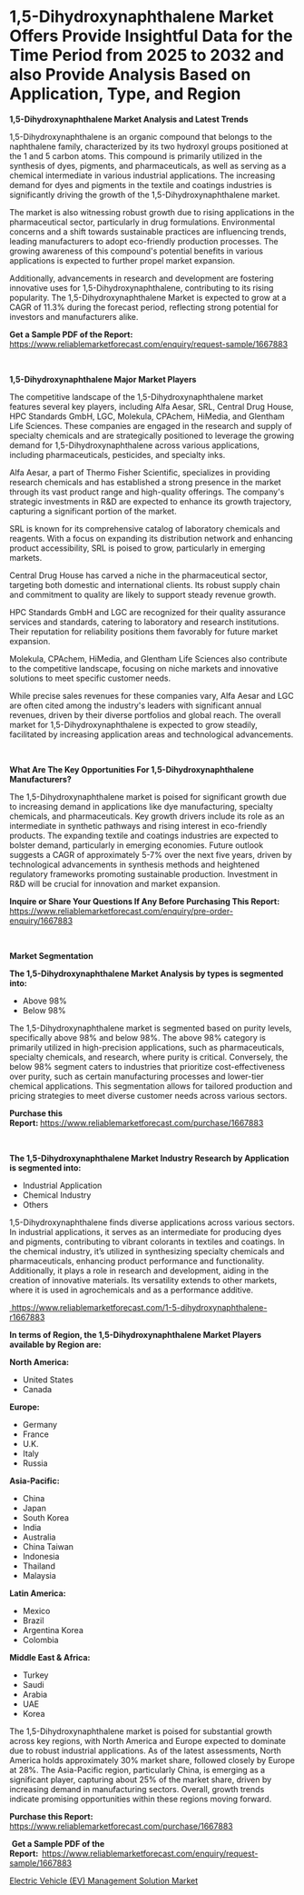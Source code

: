 <p><h1>1,5-Dihydroxynaphthalene Market Offers Provide Insightful Data for the Time Period from 2025 to 2032 and also Provide Analysis Based on Application, Type, and Region</h1></p><p><strong>1,5-Dihydroxynaphthalene Market Analysis and Latest Trends</strong></p>
<p><p>1,5-Dihydroxynaphthalene is an organic compound that belongs to the naphthalene family, characterized by its two hydroxyl groups positioned at the 1 and 5 carbon atoms. This compound is primarily utilized in the synthesis of dyes, pigments, and pharmaceuticals, as well as serving as a chemical intermediate in various industrial applications. The increasing demand for dyes and pigments in the textile and coatings industries is significantly driving the growth of the 1,5-Dihydroxynaphthalene market.</p><p>The market is also witnessing robust growth due to rising applications in the pharmaceutical sector, particularly in drug formulations. Environmental concerns and a shift towards sustainable practices are influencing trends, leading manufacturers to adopt eco-friendly production processes. The growing awareness of this compound's potential benefits in various applications is expected to further propel market expansion. </p><p>Additionally, advancements in research and development are fostering innovative uses for 1,5-Dihydroxynaphthalene, contributing to its rising popularity. The 1,5-Dihydroxynaphthalene Market is expected to grow at a CAGR of 11.3% during the forecast period, reflecting strong potential for investors and manufacturers alike.</p></p>
<p><strong>Get a Sample PDF of the Report:&nbsp;</strong> <a href="https://www.reliablemarketforecast.com/enquiry/request-sample/1667883?utm_campaign=3381&utm_medium=2&utm_source=Github&utm_content=ia&utm_term=23032025&utm_id=15-dihydroxynaphthalene">https://www.reliablemarketforecast.com/enquiry/request-sample/1667883</a></p>
<p>&nbsp;</p>
<p><strong>1,5-Dihydroxynaphthalene Major Market Players</strong></p>
<p><p>The competitive landscape of the 1,5-Dihydroxynaphthalene market features several key players, including Alfa Aesar, SRL, Central Drug House, HPC Standards GmbH, LGC, Molekula, CPAchem, HiMedia, and Glentham Life Sciences. These companies are engaged in the research and supply of specialty chemicals and are strategically positioned to leverage the growing demand for 1,5-Dihydroxynaphthalene across various applications, including pharmaceuticals, pesticides, and specialty inks.</p><p>Alfa Aesar, a part of Thermo Fisher Scientific, specializes in providing research chemicals and has established a strong presence in the market through its vast product range and high-quality offerings. The company's strategic investments in R&D are expected to enhance its growth trajectory, capturing a significant portion of the market.</p><p>SRL is known for its comprehensive catalog of laboratory chemicals and reagents. With a focus on expanding its distribution network and enhancing product accessibility, SRL is poised to grow, particularly in emerging markets.</p><p>Central Drug House has carved a niche in the pharmaceutical sector, targeting both domestic and international clients. Its robust supply chain and commitment to quality are likely to support steady revenue growth.</p><p>HPC Standards GmbH and LGC are recognized for their quality assurance services and standards, catering to laboratory and research institutions. Their reputation for reliability positions them favorably for future market expansion.</p><p>Molekula, CPAchem, HiMedia, and Glentham Life Sciences also contribute to the competitive landscape, focusing on niche markets and innovative solutions to meet specific customer needs.</p><p>While precise sales revenues for these companies vary, Alfa Aesar and LGC are often cited among the industry's leaders with significant annual revenues, driven by their diverse portfolios and global reach. The overall market for 1,5-Dihydroxynaphthalene is expected to grow steadily, facilitated by increasing application areas and technological advancements.</p></p>
<p>&nbsp;</p>
<p><strong>What Are The Key Opportunities For 1,5-Dihydroxynaphthalene Manufacturers?</strong></p>
<p><p>The 1,5-Dihydroxynaphthalene market is poised for significant growth due to increasing demand in applications like dye manufacturing, specialty chemicals, and pharmaceuticals. Key growth drivers include its role as an intermediate in synthetic pathways and rising interest in eco-friendly products.  The expanding textile and coatings industries are expected to bolster demand, particularly in emerging economies. Future outlook suggests a CAGR of approximately 5-7% over the next five years, driven by technological advancements in synthesis methods and heightened regulatory frameworks promoting sustainable production. Investment in R&D will be crucial for innovation and market expansion.</p></p>
<p><strong>Inquire or Share Your Questions If Any Before Purchasing This Report:</strong> <a href="https://www.reliablemarketforecast.com/enquiry/pre-order-enquiry/1667883?utm_campaign=3381&utm_medium=2&utm_source=Github&utm_content=ia&utm_term=23032025&utm_id=15-dihydroxynaphthalene">https://www.reliablemarketforecast.com/enquiry/pre-order-enquiry/1667883</a></p>
<p>&nbsp;</p>
<p><strong>Market Segmentation</strong></p>
<p><strong>The 1,5-Dihydroxynaphthalene Market Analysis by types is segmented into:</strong></p>
<p><ul><li>Above 98%</li><li>Below 98%</li></ul></p>
<p><p>The 1,5-Dihydroxynaphthalene market is segmented based on purity levels, specifically above 98% and below 98%. The above 98% category is primarily utilized in high-precision applications, such as pharmaceuticals, specialty chemicals, and research, where purity is critical. Conversely, the below 98% segment caters to industries that prioritize cost-effectiveness over purity, such as certain manufacturing processes and lower-tier chemical applications. This segmentation allows for tailored production and pricing strategies to meet diverse customer needs across various sectors.</p></p>
<p><strong>Purchase this Report:&nbsp;</strong><a href="https://www.reliablemarketforecast.com/purchase/1667883?utm_campaign=3381&utm_medium=2&utm_source=Github&utm_content=ia&utm_term=23032025&utm_id=15-dihydroxynaphthalene">https://www.reliablemarketforecast.com/purchase/1667883</a></p>
<p>&nbsp;</p>
<p><strong>The 1,5-Dihydroxynaphthalene Market Industry Research by Application is segmented into:</strong></p>
<p><ul><li>Industrial Application</li><li>Chemical Industry</li><li>Others</li></ul></p>
<p><p>1,5-Dihydroxynaphthalene finds diverse applications across various sectors. In industrial applications, it serves as an intermediate for producing dyes and pigments, contributing to vibrant colorants in textiles and coatings. In the chemical industry, it’s utilized in synthesizing specialty chemicals and pharmaceuticals, enhancing product performance and functionality. Additionally, it plays a role in research and development, aiding in the creation of innovative materials. Its versatility extends to other markets, where it is used in agrochemicals and as a performance additive.</p></p>
<p><a href="https://www.reliablemarketforecast.com/1-5-dihydroxynaphthalene-r1667883?utm_campaign=3381&utm_medium=2&utm_source=Github&utm_content=ia&utm_term=23032025&utm_id=15-dihydroxynaphthalene">&nbsp;https://www.reliablemarketforecast.com/1-5-dihydroxynaphthalene-r1667883</a></p>
<p><strong>In terms of Region, the 1,5-Dihydroxynaphthalene Market Players available by Region are:</strong></p>
<p>
    <p> <strong> North America: </strong>
        <ul>
            <li>United States</li>
            <li>Canada</li>
        </ul>
        </p> 
    <p> <strong> Europe: </strong>
        <ul>
            <li>Germany</li>
            <li>France</li>
            <li>U.K.</li>
            <li>Italy</li>
            <li>Russia</li>
        </ul>
        </p> 
    <p> <strong> Asia-Pacific: </strong>
        <ul>
            <li>China</li>
            <li>Japan</li>
            <li>South Korea</li>
            <li>India</li>
            <li>Australia</li>
            <li>China Taiwan</li>
            <li>Indonesia</li>
            <li>Thailand</li>
            <li>Malaysia</li>
        </ul>
        </p> 
    <p> <strong> Latin America: </strong>
        <ul>
            <li>Mexico</li>
            <li>Brazil</li>
            <li>Argentina Korea</li>
            <li>Colombia</li>
        </ul>
        </p> 
    <p> <strong> Middle East & Africa: </strong>
        <ul>
            <li>Turkey</li>
            <li>Saudi</li>
            <li>Arabia</li>
            <li>UAE</li>
            <li>Korea</li>
        </ul>
    </p>
    </p>
<p><p>The 1,5-Dihydroxynaphthalene market is poised for substantial growth across key regions, with North America and Europe expected to dominate due to robust industrial applications. As of the latest assessments, North America holds approximately 30% market share, followed closely by Europe at 28%. The Asia-Pacific region, particularly China, is emerging as a significant player, capturing about 25% of the market share, driven by increasing demand in manufacturing sectors. Overall, growth trends indicate promising opportunities within these regions moving forward.</p></p>
<p><strong>Purchase this Report: </strong><a href="https://www.reliablemarketforecast.com/purchase/1667883?utm_campaign=3381&utm_medium=2&utm_source=Github&utm_content=ia&utm_term=23032025&utm_id=15-dihydroxynaphthalene">https://www.reliablemarketforecast.com/purchase/1667883</a></p>
<p>&nbsp;<strong>Get a Sample PDF of the Report:&nbsp;&nbsp;</strong><a href="https://www.reliablemarketforecast.com/enquiry/request-sample/1667883?utm_campaign=3381&utm_medium=2&utm_source=Github&utm_content=ia&utm_term=23032025&utm_id=15-dihydroxynaphthalene">https://www.reliablemarketforecast.com/enquiry/request-sample/1667883</a></p>
<p><strong></strong></p>
<p><p><a href="https://github.com/tanckfelli84/Market-Research-Report-List-1/blob/main/electric-vehicle-ev-management-solution-market.md?utm_campaign=3381&utm_medium=2&utm_source=Github&utm_content=ia&utm_term=23032025&utm_id=15-dihydroxynaphthalene">Electric Vehicle (EV) Management Solution Market</a></p></p>